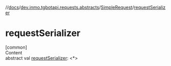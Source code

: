//[docs](../../../index.md)/[dev.inmo.tgbotapi.requests.abstracts](../index.md)/[SimpleRequest](index.md)/[requestSerializer](request-serializer.md)



# requestSerializer  
[common]  
Content  
abstract val [requestSerializer](request-serializer.md): <*>  



